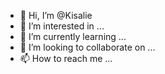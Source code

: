 - 👋 Hi, I’m @Kisalie
- 👀 I’m interested in ...
- 🌱 I’m currently learning ...
- 💞️ I’m looking to collaborate on ...
- 📫 How to reach me ...

<!---
Kisalie/Kisalie is a ✨ special ✨ repository because its `README.md` (this file) appears on your GitHub profile.
You can click the Preview link to take a look at your changes.
--->
